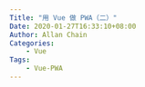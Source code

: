 ```yaml
---
Title: "用 Vue 做 PWA（二）"
Date: 2020-01-27T16:33:10+08:00
Author: Allan Chain
Categories:
    - Vue
Tags:
    - Vue-PWA
---
```


